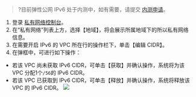 >?目前弹性公网 IPv6 处于内测中，如有需要，请提交 [内测申请](https://cloud.tencent.com/apply/p/c28sebss8v)。

1. 登录 [私有网络控制台](https://console.cloud.tencent.com/vpc)。
2. 在“私有网络”列表上方，选择【地域】，将会展示所属地域下的所以私有网络信息。
3. 在需要开启 IPv6 的 VPC 所在行的操作栏下，单击【编辑 CIDR】。
4. 在弹框中，可进行如下操作：
 - 若该 VPC 尚未获取 IPv6 CIDR，可单击【获取】并确认操作，系统将为该 VPC 分配1个`/56`的 IPv6 CIDR。
 - 若该 VPC 已获取到 IPv6 CIDR，可单击【释放】并确认操作，系统将释放该 VPC 的 IPv6 CIDR。
![](https://main.qcloudimg.com/raw/2b4081c5d2a48fcb576834251bcf9eef.png)


